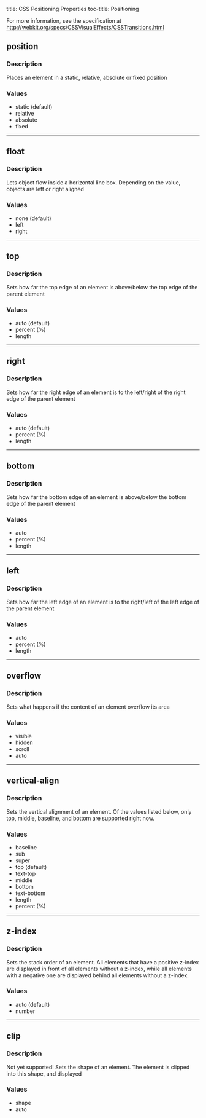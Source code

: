 title: CSS Positioning Properties
toc-title: Positioning

For more information, see the specification at
<http://webkit.org/specs/CSSVisualEffects/CSSTransitions.html>

## position

### Description
Places an element in a static, relative, absolute or fixed position

### Values
* static (default)
* relative
* absolute
* fixed

***

## float

### Description
Lets object flow inside a horizontal line box. Depending on the value, objects are left or right 
aligned

### Values
* none (default)
* left
* right

***

## top

### Description
Sets how far the top edge of an element is above/below the top edge of the parent element

### Values
* auto (default)
* percent (%)
* length

***

## right

### Description
Sets how far the right edge of an element is to the left/right of the right edge of the parent 
element

### Values
* auto (default)
* percent (%)
* length

***

## bottom

### Description
Sets how far the bottom edge of an element is above/below the bottom edge of the parent element

### Values
* auto
* percent (%)
* length

***

## left

### Description
Sets how far the left edge of an element is to the right/left of the left edge of the parent element

### Values
* auto
* percent (%)
* length

***

## overflow

### Description
Sets what happens if the content of an element overflow its area

### Values
* visible
* hidden
* scroll
* auto

***

## vertical-align

### Description
Sets the vertical alignment of an element. Of the values listed below, only top, middle, baseline, 
and bottom are supported right now.

### Values
* baseline
* sub
* super
* top (default)
* text-top
* middle
* bottom
* text-bottom
* length
* percent (%)

***

## z-index

### Description
Sets the stack order of an element. All elements that have a positive z-index are displayed in front 
of all elements without a z-index, while all elements with a negative one are displayed behind all 
elements without a z-index.

### Values
* auto (default)
* number

***

## clip

### Description
Not yet supported!
Sets the shape of an element. The element is clipped into this shape, and displayed

### Values
* shape
* auto